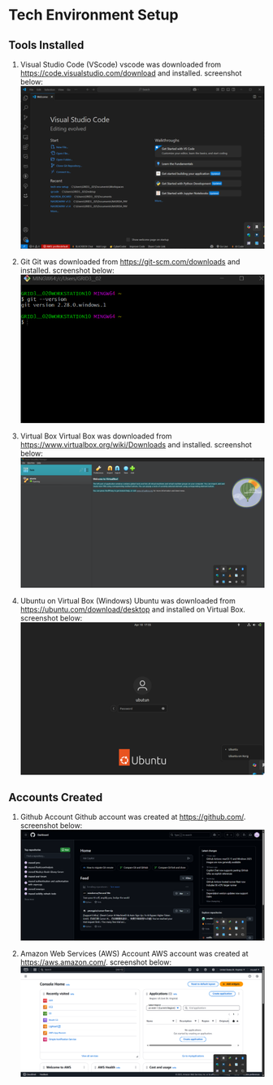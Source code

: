 # Tech Environment Setup
## Tools Installed
1. Visual Studio Code (VScode)
vscode was downloaded from https://code.visualstudio.com/download and installed. screenshot below:
![Visual Studio Code Welcome Screen](/img/1.VScode.png)

2. Git
Git was downloaded from https://git-scm.com/downloads and installed. screenshot below:
![Git Installation Confirmation](/img/2.Gitbash.png)

3. Virtual Box
Virtual Box was downloaded from https://www.virtualbox.org/wiki/Downloads and installed. screenshot below:
![VirtualBox Welcome Screen](/img/3.VirtualBox.png)

4. Ubuntu on Virtual Box (Windows)
Ubuntu was downloaded from https://ubuntu.com/download/desktop and installed on Virtual Box. screenshot below:
![Ubuntu Login prompt](/img/4.Ubuntu.png)

## Accounts Created
1. Github Account
Github account was created at https://github.com/. screenshot below:
![GitHub Dashboard](/img/5.GitHub.png)

2. Amazon Web Services (AWS) Account
AWS account was created at https://aws.amazon.com/. screenshot below:
![AWS Management Console](/img/6.AWS.png)